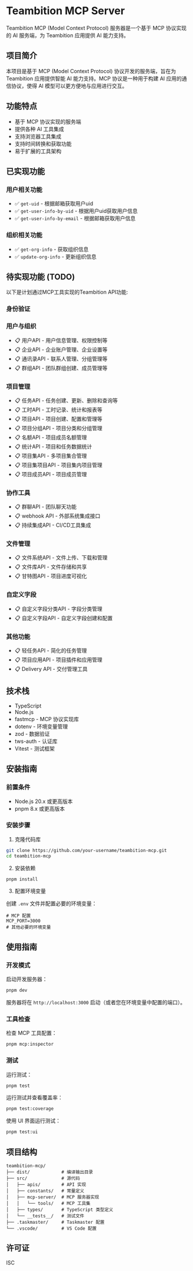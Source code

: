 # Teambition MCP Server

Teambition MCP (Model Context Protocol) 服务器是一个基于 MCP 协议实现的 AI 服务端，为 Teambition 应用提供 AI 能力支持。

## 项目简介

本项目是基于 MCP (Model Context Protocol) 协议开发的服务端，旨在为 Teambition 应用提供智能 AI 能力支持。MCP 协议是一种用于构建 AI 应用的通信协议，使得 AI 模型可以更方便地与应用进行交互。

## 功能特点

- 基于 MCP 协议实现的服务端
- 提供各种 AI 工具集成
- 支持浏览器工具集成
- 支持时间转换和获取功能
- 易于扩展的工具架构

## 已实现功能

### 用户相关功能

- ✅ `get-uid` - 根据邮箱获取用户uid
- ✅ `get-user-info-by-uid` - 根据用户uid获取用户信息
- ✅ `get-user-info-by-email` - 根据邮箱获取用户信息

### 组织相关功能

- ✅ `get-org-info` - 获取组织信息
- ✅ `update-org-info` - 更新组织信息

## 待实现功能 (TODO)

以下是计划通过MCP工具实现的Teambition API功能:

### 身份验证

### 用户与组织

- 📋 用户API - 用户信息管理、权限控制等
- 📋 企业API - 企业账户管理、企业设置等
- 📋 通讯录API - 联系人管理、分组管理等
- 📋 群组API - 团队群组创建、成员管理等

### 项目管理

- 📋 任务API - 任务创建、更新、删除和查询等
- 📋 工时API - 工时记录、统计和报表等
- 📋 项目API - 项目创建、配置和管理等
- 📋 项目分组API - 项目分类和分组管理
- 📋 名额API - 项目成员名额管理
- 📋 统计API - 项目和任务数据统计
- 📋 项目集API - 多项目集合管理
- 📋 项目集项目API - 项目集内项目管理
- 📋 项目成员API - 项目成员管理

### 协作工具

- 📋 群聊API - 团队聊天功能
- 📋 webhook API - 外部系统集成接口
- 📋 持续集成API - CI/CD工具集成

### 文件管理

- 📋 文件系统API - 文件上传、下载和管理
- 📋 文件库API - 文件存储和共享
- 📋 甘特图API - 项目进度可视化

### 自定义字段

- 📋 自定义字段分类API - 字段分类管理
- 📋 自定义字段API - 自定义字段创建和配置

### 其他功能

- 📋 轻任务API - 简化的任务管理
- 📋 项目应用API - 项目插件和应用管理
- 📋 Delivery API - 交付管理工具

## 技术栈

- TypeScript
- Node.js
- fastmcp - MCP 协议实现库
- dotenv - 环境变量管理
- zod - 数据验证
- tws-auth - 认证库
- Vitest - 测试框架

## 安装指南

### 前置条件

- Node.js 20.x 或更高版本
- pnpm 8.x 或更高版本

### 安装步骤

1. 克隆代码库

```bash
git clone https://github.com/your-username/teambition-mcp.git
cd teambition-mcp
```

2. 安装依赖

```bash
pnpm install
```

3. 配置环境变量

创建 `.env` 文件并配置必要的环境变量：

```
# MCP 配置
MCP_PORT=3000
# 其他必要的环境变量
```

## 使用指南

### 开发模式

启动开发服务器：

```bash
pnpm dev
```

服务器将在 `http://localhost:3000` 启动（或者您在环境变量中配置的端口）。

### 工具检查

检查 MCP 工具配置：

```bash
pnpm mcp:inspector
```

### 测试

运行测试：

```bash
pnpm test
```

运行测试并查看覆盖率：

```bash
pnpm test:coverage
```

使用 UI 界面运行测试：

```bash
pnpm test:ui
```

## 项目结构

```
teambition-mcp/
├── dist/            # 编译输出目录
├── src/             # 源代码
│   ├── apis/        # API 实现
│   ├── constants/   # 常量定义
│   ├── mcp-server/  # MCP 服务器实现
│   │   └── tools/   # MCP 工具集
│   ├── types/       # TypeScript 类型定义
│   └── __tests__/   # 测试文件
├── .taskmaster/     # Taskmaster 配置
└── .vscode/         # VS Code 配置
```

## 许可证

ISC

